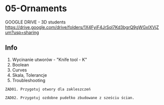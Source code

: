 # 05-Ornaments

GOOGLE DRIVE - 3D students https://drive.google.com/drive/folders/1X4FyiF4JrSol7Kd3bgrQ9gWGxlXVjZum?usp=sharing

## Info
1. Wycinanie utworów - "Knife tool - K"
2. Boolean
3. Curves
4. Skala, Tolerancje
5. Troubleshooting

```
ZAD01. Przygotuj otwory dla zakleszczeń

ZAD02. Przygotuj ozdobne pudełko zbudowane z sześciu ścian. 
```
